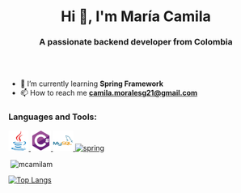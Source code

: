<h1 align="center">Hi 👋, I'm María Camila</h1>
<h3 align="center">A passionate backend developer from Colombia</h3>
<br><br>

- 🌱 I’m currently learning **Spring Framework**
- 📫 How to reach me **camila.moralesg21@gmail.com**


<h3 align="left">Languages and Tools:</h3>
<p align="left"> 
  
<a href="https://www.java.com" target="_blank" rel="noreferrer"> <img src="https://raw.githubusercontent.com/devicons/devicon/master/icons/java/java-original.svg" alt="java" width="40" height="40"/> </a> 
<a href="https://www.w3schools.com/cs/" target="_blank" rel="noreferrer"> <img src="https://raw.githubusercontent.com/devicons/devicon/master/icons/csharp/csharp-original.svg" alt="csharp" width="40" height="40"/> </a> <a href="https://www.mysql.com/" target="_blank" rel="noreferrer"> <img src="https://raw.githubusercontent.com/devicons/devicon/master/icons/mysql/mysql-original-wordmark.svg" alt="mysql" width="40" height="40"/> </a> 
<a href="https://spring.io/" target="_blank" rel="noreferrer"> <img src="https://www.vectorlogo.zone/logos/springio/springio-icon.svg" alt="spring" width="40" height="40"/></a> </p>

<p>&nbsp;<img align="center" src="https://github-readme-stats.vercel.app/api?username=mcamilam&show_icons=true&locale=en" alt="mcamilam" /></p>

[![Top Langs](https://github-readme-stats.vercel.app/api/top-langs/?username=mcamilam&layout=compact)](https://github.com/anuraghazra/github-readme-stats)





